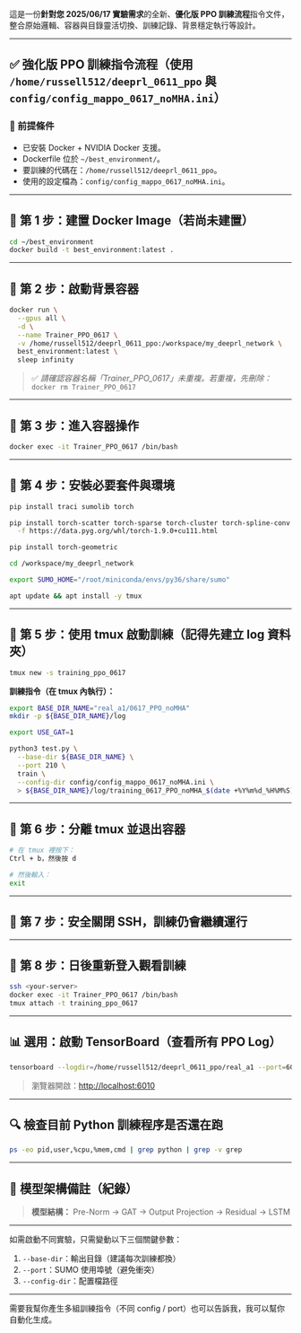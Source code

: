 這是一份**針對您 2025/06/17 實驗需求**的全新、**優化版 PPO 訓練流程**指令文件，整合原始邏輯、容器與目錄靈活切換、訓練記錄、背景穩定執行等設計。

---

## ✅ 強化版 PPO 訓練指令流程（使用 `/home/russell512/deeprl_0611_ppo` 與 `config/config_mappo_0617_noMHA.ini`）

### 🔧 前提條件

* 已安裝 Docker + NVIDIA Docker 支援。
* Dockerfile 位於 `~/best_environment/`。
* 要訓練的代碼在：`/home/russell512/deeprl_0611_ppo`。
* 使用的設定檔為：`config/config_mappo_0617_noMHA.ini`。

---

## 🧱 第 1 步：建置 Docker Image（若尚未建置）

```bash
cd ~/best_environment
docker build -t best_environment:latest .
```

---

## 🚀 第 2 步：啟動背景容器

```bash
docker run \
  --gpus all \
  -d \
  --name Trainer_PPO_0617 \
  -v /home/russell512/deeprl_0611_ppo:/workspace/my_deeprl_network \
  best_environment:latest \
  sleep infinity
```

> ✅ *請確認容器名稱「Trainer\_PPO\_0617」未重複。若重複，先刪除：*
> `docker rm Trainer_PPO_0617`

---

## 🧭 第 3 步：進入容器操作

```bash
docker exec -it Trainer_PPO_0617 /bin/bash
```

---

## 🧰 第 4 步：安裝必要套件與環境

```bash
pip install traci sumolib torch

pip install torch-scatter torch-sparse torch-cluster torch-spline-conv \
  -f https://data.pyg.org/whl/torch-1.9.0+cu111.html

pip install torch-geometric

cd /workspace/my_deeprl_network

export SUMO_HOME="/root/miniconda/envs/py36/share/sumo"

apt update && apt install -y tmux
```

---

## 🧠 第 5 步：使用 tmux 啟動訓練（記得先建立 log 資料夾）

```bash
tmux new -s training_ppo_0617
```

**訓練指令（在 tmux 內執行）：**

```bash
export BASE_DIR_NAME="real_a1/0617_PPO_noMHA"
mkdir -p ${BASE_DIR_NAME}/log

export USE_GAT=1

python3 test.py \
  --base-dir ${BASE_DIR_NAME} \
  --port 210 \
  train \
  --config-dir config/config_mappo_0617_noMHA.ini \
  > ${BASE_DIR_NAME}/log/training_0617_PPO_noMHA_$(date +%Y%m%d_%H%M%S).log 2>&1
```

---

## 📴 第 6 步：分離 tmux 並退出容器

```bash
# 在 tmux 裡按下：
Ctrl + b，然後按 d

# 然後輸入：
exit
```

---

## 🔌 第 7 步：安全關閉 SSH，訓練仍會繼續運行

---

## 🔁 第 8 步：日後重新登入觀看訓練

```bash
ssh <your-server>
docker exec -it Trainer_PPO_0617 /bin/bash
tmux attach -t training_ppo_0617
```

---

## 📊 選用：啟動 TensorBoard（查看所有 PPO Log）

```bash
tensorboard --logdir=/home/russell512/deeprl_0611_ppo/real_a1 --port=6010
```

> 瀏覽器開啟：[http://localhost:6010](http://localhost:6010)

---

## 🔍 檢查目前 Python 訓練程序是否還在跑

```bash
ps -eo pid,user,%cpu,%mem,cmd | grep python | grep -v grep
```

---

## 🧠 模型架構備註（紀錄）

> **模型結構：**
> Pre-Norm → GAT → Output Projection → Residual → LSTM

---

如需啟動不同實驗，只需變動以下三個關鍵參數：

1. `--base-dir`：輸出目錄（建議每次訓練都換）
2. `--port`：SUMO 使用埠號（避免衝突）
3. `--config-dir`：配置檔路徑

---

需要我幫你產生多組訓練指令（不同 config / port）也可以告訴我，我可以幫你自動化生成。
